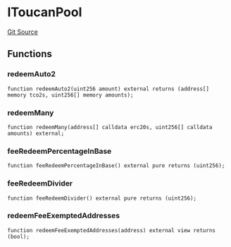 # IToucanPool
[Git Source](https://github.com/KlimaDAO/klimadao-solidity/blob/704b462e69030cb9a43680057bee91d745d579ba/src/retirement_v1/interfaces/IToucanPool.sol)


## Functions
### redeemAuto2


```solidity
function redeemAuto2(uint256 amount) external returns (address[] memory tco2s, uint256[] memory amounts);
```

### redeemMany


```solidity
function redeemMany(address[] calldata erc20s, uint256[] calldata amounts) external;
```

### feeRedeemPercentageInBase


```solidity
function feeRedeemPercentageInBase() external pure returns (uint256);
```

### feeRedeemDivider


```solidity
function feeRedeemDivider() external pure returns (uint256);
```

### redeemFeeExemptedAddresses


```solidity
function redeemFeeExemptedAddresses(address) external view returns (bool);
```

